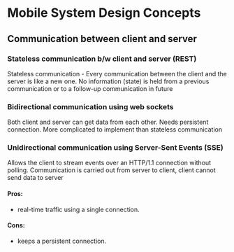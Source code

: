 # Mobile System Design Concepts

## Communication between client and server

### Stateless communication b/w client and server (REST)
Stateless communication - Every communication between the client and the server is like a new one. No information (state) is held from a previous 
communication or to a follow-up communication in future

### Bidirectional communication using web sockets
Both client and server can get data from each other. Needs persistent connection. More complicated to implement than stateless communication

### Unidirectional communication using Server-Sent Events (SSE)
Allows the client to stream events over an HTTP/1.1 connection without polling. Communication is carried out from server to client, client cannot send data
to server
#### Pros:
* real-time traffic using a single connection.
#### Cons:
* keeps a persistent connection.
